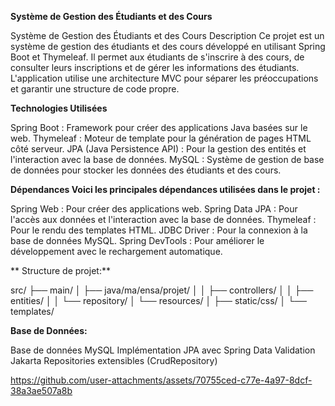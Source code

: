 
**Système de Gestion des Étudiants et des Cours**

  Système de Gestion des Étudiants et des Cours Description Ce projet est un système de gestion des étudiants et des cours développé en utilisant Spring Boot et Thymeleaf.
Il permet aux étudiants de s'inscrire à des cours, de consulter leurs inscriptions et de gérer les informations des étudiants.
L'application utilise une architecture MVC pour séparer les préoccupations et garantir une structure de code propre.

**Technologies Utilisées**

Spring Boot : Framework pour créer des applications Java basées sur le web. 
Thymeleaf : Moteur de template pour la génération de pages HTML côté serveur. JPA (Java Persistence API) : Pour la gestion des entités et l'interaction avec la base de données. 
MySQL : Système de gestion de base de données pour stocker les données des étudiants et des cours.

**Dépendances Voici les principales dépendances utilisées dans le projet :**

Spring Web : Pour créer des applications web. Spring Data JPA : Pour l'accès aux données et l'interaction avec la base de données. 
Thymeleaf : Pour le rendu des templates HTML.
JDBC Driver : Pour la connexion à la base de données MySQL. 
Spring DevTools : Pour améliorer le développement avec le rechargement automatique.

** Structure de projet:**
 
src/
├── main/
│   ├── java/ma/ensa/projet/
│   │   ├── controllers/
│   │   ├── entities/
│   │   └── repository/
│   └── resources/
│       ├── static/css/
│       └── templates/

**Base de Données:**

Base de données MySQL
Implémentation JPA avec Spring Data
Validation Jakarta
Repositories extensibles (CrudRepository)


https://github.com/user-attachments/assets/70755ced-c77e-4a97-8dcf-38a3ae507a8b

